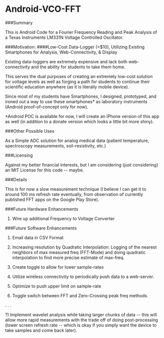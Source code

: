 Android-VCO-FFT
===============


###Summary

This is Android Code for a Fourier Frequency Reading and Peak Analysis of a Texas Instruments LM331N Voltage Controlled Oscillator.


###Motivation: 
####Low-Cost Data-Logger (<$10), Utilizing Existing Smartphones for Analysis, Web-Connectivity, & Display

Existing data-loggers are extremely expensive and lack both web-connectivity and the ability for students to take them home.

This serves the dual purposes of creating an extremely low-cost solution for voltage levels as well as forging a path for students to continue their scientific education anywhere (as it is literally mobile device). 

Since most of my students have Smartphones, I designed, prototyped, and ironed out a way to use these smartphones* as laboratory instruments (Android proof-of-concept only for now).

*Android POC is available for now, I will create an IPhone version of this app as well (in addition to a donate version which looks a little bit more shiny).


###Other Possible Uses

As a Simple ADC solution for analog medical data (patient temperature, spectroscopy measurements, soil-resistivity, etc.)


###Licensing

Against my better financial interests, but I am considering (just considering) an MIT License for this code -- maybe.


###Details

This is for now a slow measurement technique (I believe I can get it to around 100 ms refresh rate eventually, from observation of currently published FFT apps on the Google Play Store).


###Future Hardware Enhancements


1) Wire up additional Frequency to Voltage Converter


###Future Software Enhancements

1) Email data in CSV Format

2) Increasing resolution by Quadratic Interpolation: Logging of the nearest neighbors of max measured freq (FFT-Mode) and doing quadratic interpolation to find more precise estimate of max-freq.

3) Create toggle to allow for lower sample-rates

4) Utilize wireless connectivity to periodically push data to a web-server.

5) Optimize to push upper limit on sample-rate

6) Toggle switch between FFT and Zero-Crossing peak freq methods.

.
.
.

?) Implement wavelet analysis while taking larger chunks of data -- this will allow more rapid measurements with the trade off of doing post-processing (lower screen refresh rate -- which is okay if you simply want the device to take samples and come back later).




